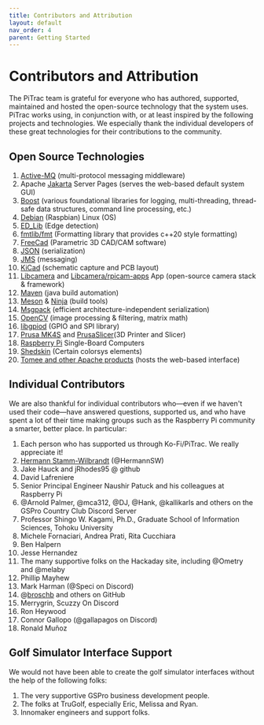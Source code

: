 ```yaml
---
title: Contributors and Attribution
layout: default
nav_order: 4
parent: Getting Started
---
```


# Contributors and Attribution

The PiTrac team is grateful for everyone who has authored, supported, maintained and hosted the open-source technology that the system uses.  PiTrac works using, in conjunction with, or at least inspired by the following projects and technologies.  We especially thank the individual developers of these great technologies for their contributions to the community.

## Open Source Technologies

1. [Active-MQ](https://activemq.apache.org/) (multi-protocol messaging middleware)
2. Apache [Jakarta](https://jakarta.ee/) Server Pages (serves the web-based default system GUI)
3. [Boost](https://www.boost.org/) (various foundational libraries for logging, multi-threading, thread-safe data structures, command line processing, etc.)
4. [Debian](https://www.raspbian.org/) (Raspbian) Linux (OS)
5. [ED_Lib](https://github.com/CihanTopal/ED_Lib) (Edge detection)
6. [fmtlib/fmt](https://fmt.dev/11.0/) (Formatting library that provides c++20 style formatting)
7. [FreeCad](https://www.freecad.org/downloads.php) (Parametric 3D CAD/CAM software)
8. [JSON](https://github.com/google/gson) (serialization)
9. [JMS](https://www.oracle.com/java/technologies/java-message-service.html#:~:text=The%20Java%20Message%20Service%20\(JMS,coupled%2C%20reliable%2C%20and%20asynchronous.) (messaging)
10. [KiCad](https://www.kicad.org/) (schematic capture and PCB layout)
11. [Libcamera](https://libcamera.org/) and [Libcamera/rpicam-apps](https://github.com/raspberrypi/rpicam-apps) App (open-source camera stack & framework)
12. [Maven](https://maven.apache.org/guides/getting-started/maven-in-five-minutes.html) (java build automation)
13. [Meson](https://mesonbuild.com/) & [Ninja](https://ninja-build.org/) (build tools)
14. [Msgpack](https://msgpack.org/index.html) (efficient architecture-independent serialization)
15. [OpenCV](https://opencv.org/) (image processing & filtering, matrix math)
16. [libgpiod](https://github.com/brgl/libgpiod) (GPIO and SPI library)
17. [Prusa MK4S](https://www.prusa3d.com/product/original-prusa-mk4s-3d-printer-kit/) and [PrusaSlicer](https://www.prusa3d.com/page/prusaslicer_424/)(3D Printer and Slicer)
18. [Raspberry Pi](https://www.raspberrypi.com/) Single-Board Computers
19. [Shedskin](https://shedskin.readthedocs.io/en/latest/index.html) (Certain colorsys elements)
20. [Tomee and other Apache products](https://tomee.apache.org/) (hosts the web-based interface)

## Individual Contributors

We are also thankful for individual contributors who—even if we haven't used their code—have answered questions, supported us, and who have spent a lot of their time making groups such as the Raspberry Pi community a smarter, better place. In particular:

1. Each person who has supported us through Ko-Fi/PiTrac. We really appreciate it!
2. [Hermann Stamm-Wilbrandt](https://stamm-wilbrandt.de/en/) (@HermannSW)
3. Jake Hauck and jRhodes95 @ github
4. David Lafreniere
5. Senior Principal Engineer Naushir Patuck and his colleagues at Raspberry Pi
6. @Arnold Palmer, @mca312, @DJ, @Hank, @kallikarls and others on the GSPro Country Club Discord Server
7. Professor Shingo W. Kagami, Ph.D., Graduate School of Information Sciences, Tohoku University
8. Michele Fornaciari, Andrea Prati, Rita Cucchiara
9. Ben Halpern
10. Jesse Hernandez
11. The many supportive folks on the Hackaday site, including @Ometry and @melaby
12. Phillip Mayhew
13. Mark Harman (@Speci on Discord)
14. @[broschb](https://github.com/pitraclm/pitrac/commits?author=broschb) and others on GitHub
15. Merrygrin, Scuzzy On Discord
16. Ron Heywood
17. Connor Gallopo (@gallapagos on Discord)
18. Ronald Muñoz

## Golf Simulator Interface Support

We would not have been able to create the golf simulator interfaces without the help of the following folks:

1. The very supportive GSPro business development people.
2. The folks at TruGolf, especially Eric, Melissa and Ryan.
3. Innomaker engineers and support folks.
